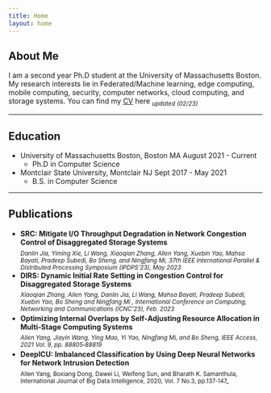 ```yaml
---
title: Home
layout: home
---
```



## About Me

I am a second year Ph.D student at the University of Massachusetts Boston. My research interests lie in Federated/Machine learning, edge computing, mobile computing, security, computer networks, cloud computing, and storage systems. You can find my [CV] here  <sub>_updated (02/23)_<sub>

----

## Education

- University of Massachusetts Boston, Boston MA            August 2021 - Current
  - Ph.D in Computer Science
- Montclair State University, Montclair NJ                 Sept 2017 - May 2021
  - B.S. in Computer Science

----
## Publications
- **SRC: Mitigate I/O Throughput Degradation in Network Congestion Control of Disaggregated Storage Systems**<br>
<sub>_Danlin Jia, Yiming Xie, Li Wang, Xiaoqian Zhang, Allen Yang, Xuebin Yao, Mahsa Bayati, Pradeep Subedi, Bo Sheng, and Ningfang Mi, 37th IEEE International Parallel & Distributed Processing Symposium (IPDPS'23), May 2023_<sub>
- **DIRS: Dynamic Initial Rate Setting in Congestion Control for Disaggregated Storage Systems**<br>
 <sub>_Xiaoqian Zhang, Allen Yang, Danlin Jia, Li Wang, Mahsa Bayati, Pradeep Subedi, Xuebin Yao, Bo Sheng and Ningfang Mi , International Conference on Computing, Networking and Communications (ICNC'23), Feb. 2023_ <sub> <br>
- **Optimizing Internal Overlaps by Self‑Adjusting Resource Allocation in Multi‑Stage Computing Systems**<br>
   <sub>_Allen Yang, Jiayin Wang, Ying Mao, Yi Yao, Ningfang Mi, and Bo Sheng, IEEE Access, 2021 Vol. 9, pp. 88805‑88819_<sub><br>
- **DeepICU: Imbalanced Classification by Using Deep Neural Networks for Network Intrusion Detection**<br> 
     <sub> Allen Yang, Boxiang Dong, Dawei Li, Weifeng Sun, and Bharath K. Samanthula, International Journal of Big Data Intelligence, 2020, Vol. 7 No.3, pp.137‑147_ <br>



[CV]: ../../assets/Allen_Yang_CV_Feb_3_23.pdf

